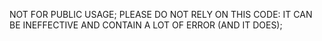 NOT FOR PUBLIC USAGE;
PLEASE DO NOT RELY ON THIS CODE: IT CAN BE INEFFECTIVE AND CONTAIN A LOT OF ERROR (AND IT DOES);
